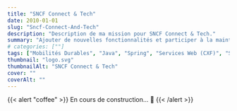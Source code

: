 ```yaml
---
title: "SNCF Connect & Tech"
date: 2010-01-01
slug: "Sncf-Connect-And-Tech"
description: "Description de ma mission pour SNCF Connect & Tech."
summary: "Ajouter de nouvelles fonctionnalités et participer à la maintenance de la plateforme de réservation de billets de train [SNCF Connect](https://www.sncf-connect.com/)."
# categories: [""]
tags: ["Mobilités Durables", "Java", "Spring", "Services Web (CXF)", "SQL", "Tests automatisés", "Intégration Continue", "Méthodologie SCRUM"]
thumbnail: "logo.svg"
thumbnailAlt: "SNCF Connect & Tech"
cover: ""
coverAlt: ""
---
```


{{< alert "coffee" >}}
En cours de construction... :construction:
{{< /alert >}}

